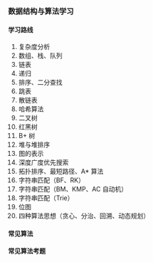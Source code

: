 ### 数据结构与算法学习

#### 学习路线

1. 复杂度分析
2. 数组、栈、队列
3. 链表
4. 递归
5. 排序、二分查找
6. 跳表
7. 散链表
8. 哈希算法
9. 二叉树
10. 红黑树
11. B+ 树
12. 堆与堆排序
13. 图的表示
14. 深度广度优先搜索
15. 拓扑排序、最短路径、A\* 算法
16. 字符串匹配（BF、RK）
17. 字符串匹配（BM、KMP、AC 自动机）
18. 字符串匹配（Trie）
19. 位图
20. 四种算法思想（贪心、分治、回溯、动态规划）

#### 常见算法

#### 常见算法考题
